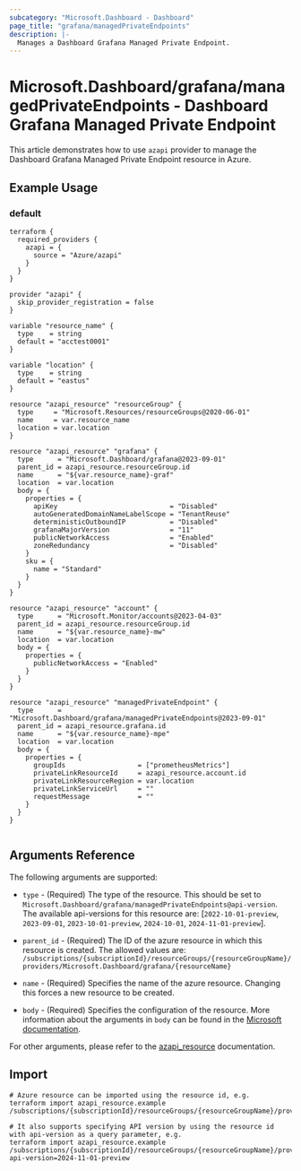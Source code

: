 ```yaml
---
subcategory: "Microsoft.Dashboard - Dashboard"
page_title: "grafana/managedPrivateEndpoints"
description: |-
  Manages a Dashboard Grafana Managed Private Endpoint.
---
```


# Microsoft.Dashboard/grafana/managedPrivateEndpoints - Dashboard Grafana Managed Private Endpoint

This article demonstrates how to use `azapi` provider to manage the Dashboard Grafana Managed Private Endpoint resource in Azure.



## Example Usage

### default

```hcl
terraform {
  required_providers {
    azapi = {
      source = "Azure/azapi"
    }
  }
}

provider "azapi" {
  skip_provider_registration = false
}

variable "resource_name" {
  type    = string
  default = "acctest0001"
}

variable "location" {
  type    = string
  default = "eastus"
}

resource "azapi_resource" "resourceGroup" {
  type     = "Microsoft.Resources/resourceGroups@2020-06-01"
  name     = var.resource_name
  location = var.location
}

resource "azapi_resource" "grafana" {
  type      = "Microsoft.Dashboard/grafana@2023-09-01"
  parent_id = azapi_resource.resourceGroup.id
  name      = "${var.resource_name}-graf"
  location  = var.location
  body = {
    properties = {
      apiKey                            = "Disabled"
      autoGeneratedDomainNameLabelScope = "TenantReuse"
      deterministicOutboundIP           = "Disabled"
      grafanaMajorVersion               = "11"
      publicNetworkAccess               = "Enabled"
      zoneRedundancy                    = "Disabled"
    }
    sku = {
      name = "Standard"
    }
  }
}

resource "azapi_resource" "account" {
  type      = "Microsoft.Monitor/accounts@2023-04-03"
  parent_id = azapi_resource.resourceGroup.id
  name      = "${var.resource_name}-mw"
  location  = var.location
  body = {
    properties = {
      publicNetworkAccess = "Enabled"
    }
  }
}

resource "azapi_resource" "managedPrivateEndpoint" {
  type      = "Microsoft.Dashboard/grafana/managedPrivateEndpoints@2023-09-01"
  parent_id = azapi_resource.grafana.id
  name      = "${var.resource_name}-mpe"
  location  = var.location
  body = {
    properties = {
      groupIds                  = ["prometheusMetrics"]
      privateLinkResourceId     = azapi_resource.account.id
      privateLinkResourceRegion = var.location
      privateLinkServiceUrl     = ""
      requestMessage            = ""
    }
  }
}


```



## Arguments Reference

The following arguments are supported:

* `type` - (Required) The type of the resource. This should be set to `Microsoft.Dashboard/grafana/managedPrivateEndpoints@api-version`. The available api-versions for this resource are: [`2022-10-01-preview`, `2023-09-01`, `2023-10-01-preview`, `2024-10-01`, `2024-11-01-preview`].

* `parent_id` - (Required) The ID of the azure resource in which this resource is created. The allowed values are:  
  `/subscriptions/{subscriptionId}/resourceGroups/{resourceGroupName}/providers/Microsoft.Dashboard/grafana/{resourceName}`

* `name` - (Required) Specifies the name of the azure resource. Changing this forces a new resource to be created.

* `body` - (Required) Specifies the configuration of the resource. More information about the arguments in `body` can be found in the [Microsoft documentation](https://learn.microsoft.com/en-us/azure/templates/Microsoft.Dashboard/grafana/managedPrivateEndpoints?pivots=deployment-language-terraform).

For other arguments, please refer to the [azapi_resource](https://registry.terraform.io/providers/Azure/azapi/latest/docs/resources/resource) documentation.

## Import

 ```shell
 # Azure resource can be imported using the resource id, e.g.
 terraform import azapi_resource.example /subscriptions/{subscriptionId}/resourceGroups/{resourceGroupName}/providers/Microsoft.Dashboard/grafana/{resourceName}/managedPrivateEndpoints/{resourceName}
 
 # It also supports specifying API version by using the resource id with api-version as a query parameter, e.g.
 terraform import azapi_resource.example /subscriptions/{subscriptionId}/resourceGroups/{resourceGroupName}/providers/Microsoft.Dashboard/grafana/{resourceName}/managedPrivateEndpoints/{resourceName}?api-version=2024-11-01-preview
 ```
